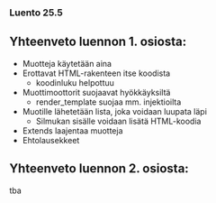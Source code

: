 ### Luento 25.5

## Yhteenveto luennon 1. osiosta:

- Muotteja käytetään aina
- Erottavat HTML-rakenteen itse koodista
  - koodinluku helpottuu
- Muottimoottorit suojaavat hyökkäyksiltä
  - render_template suojaa mm. injektioilta
- Muotille lähetetään lista, joka voidaan luupata läpi
  - Silmukan sisälle voidaan lisätä HTML-koodia
- Extends laajentaa muotteja
- Ehtolausekkeet

## Yhteenveto luennon 2. osiosta:

tba


